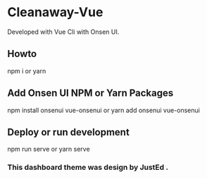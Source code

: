 # Cleanaway-Vue
Developed with Vue Cli with Onsen UI.

## Howto
npm i or yarn

## Add Onsen UI NPM or Yarn Packages
npm install onsenui vue-onsenui or yarn add onsenui vue-onsenui

## Deploy or run development
npm run serve or yarn serve

### This dashboard theme was design by JustEd .
